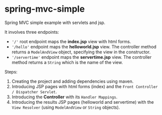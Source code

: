 # spring-mvc-simple

Spring MVC simple example with servlets and jsp.

It involves three endpoints:

- ``'/'`` root endpoint maps the **index.jsp** view with html forms.
- ``'/hello'`` endpoint maps the **helloworld.jsp** view. The controller method returns a ``ModelAndView`` object, specifying the view in the constructor.
-  ``'/servertime'``  endpoint maps the **servertime.jsp** view. The controller method returns a ``String`` which is the name of the view.

Steps:

1. Creating the project and adding dependencies using maven.
2. Introducing JSP pages with html forms (index) and the  ``Front Controller / Dispatcher Servlet``.
3. Introducing the **Controller** with its ``Handler Mappings``.
4. Introducing the results JSP pages (helloworld and servertime) with the ``View Resolver`` (using ``ModelAndView`` or ``String`` objects).


